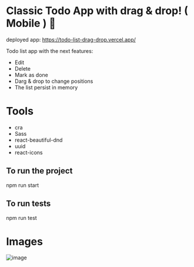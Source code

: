 # Classic Todo App with drag & drop! ( Mobile ) :pencil:

deployed app: https://todo-list-drag-drop.vercel.app/

Todo list app with the next features:
- Edit
- Delete
- Mark as done
- Darg & drop to change positions
- The list persist in memory 


# Tools

- cra
- Sass
- react-beautiful-dnd
- uuid
- react-icons

## To run the project

npm run start

## To run tests

npm run test

# Images

![image](https://github.com/tebecheri10/todo_list_drag-drop./assets/75167956/0fcff50c-d738-4401-8f4a-676d6905039b)
